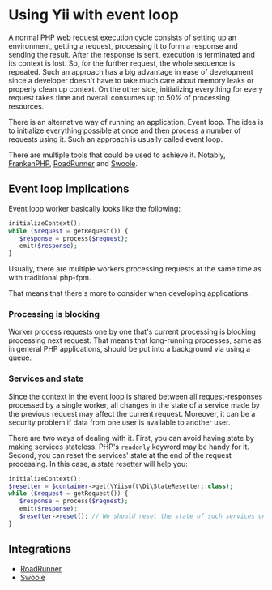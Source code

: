 # Using Yii with event loop

A normal PHP web request execution cycle consists of setting up an environment, getting a request, processing it to form a response
and sending the result. After the response is sent, execution is terminated and its context is lost. So, for the further 
 request, the whole sequence is repeated. Such an approach has a big advantage in ease of development since a developer doesn't
have to take much care about memory leaks or properly clean up context. On the other side, initializing everything for
every request takes time and overall consumes up to 50% of processing resources.

There is an alternative way of running an application. Event loop. The idea is to initialize everything possible at once
and then process a number of requests using it. Such an approach is usually called event loop.

There are multiple tools that could be used to achieve it. Notably, [FrankenPHP](https://frankenphp.dev/), 
[RoadRunner](https://roadrunner.dev/) and [Swoole](https://www.swoole.co.uk/).

## Event loop implications

Event loop worker basically looks like the following:

```php
initializeContext();
while ($request = getRequest()) {
   $response = process($request);
   emit($response);
}
```

Usually, there are multiple workers processing requests at the same time as with traditional php-fpm.

That means that there's more to consider when developing applications.

### Processing is blocking

Worker process requests one by one that's current processing is blocking processing next request. That means that
long-running processes, same as in general PHP applications, should be put into a background via using a queue.

### Services and state

Since the context in the event loop is shared between all request-responses processed by a single worker, all changes
in the state of a service made by the previous request may affect the current request. Moreover, it can be a security problem
if data from one user is available to another user.

There are two ways of dealing with it. First, you can avoid having state by making services stateless. PHP's `readonly`
keyword may be handy for it. Second, you can reset the services' state at the end of the request processing. 
In this case, a state resetter will help you:

```php
initializeContext();
$resetter = $container->get(\Yiisoft\Di\StateResetter::class);
while ($request = getRequest()) {
   $response = process($request);
   emit($response);
   $resetter->reset(); // We should reset the state of such services on every request.
}
```

## Integrations

- [RoadRunner](using-yii-with-roadrunner.md)
- [Swoole](using-yii-with-swoole.md)
